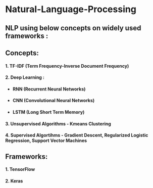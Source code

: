 # Natural-Language-Processing

## NLP using below concepts on widely used frameworks :

## Concepts:

#### 1. TF-IDF (Term Frequency-Inverse Document Frequency)
#### 2. Deep Learning : 
   * ####  RNN (Recurrent Neural Networks) 
   * ####  CNN (Convolutional Neural Networks)
   * ####  LSTM (Long Short Term Memory)
       
#### 3. Unsupervised Algorithms - Kmeans Clustering
#### 4. Supervised Algortihms - Gradient Descent, Regularized Logistic Regression, Support Vector Machines



## Frameworks:

#### 1. TensorFlow
#### 2. Keras
